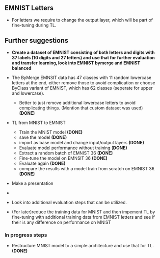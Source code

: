 ## EMNIST Letters
- For letters we require to change the output layer, which will be part of fine-tuning during TL.
## Further suggestions

- **Create a dataset of EMNIST consisting of both letters and digits with 37 labels (10 digits and 27 letters) and use that for further evaluation and transfer learning, look into EMNIST bymerge and EMNIST balanced**

- The ByMerge EMNSIT data has 47 classes with 11 random lowercase letters at the end, either remove those to avoid complication or choose ByClass variant of EMNIST, which has 62 classes (seperate for upper and lowercase).
  - Better to just remove additional lowercase letters to avoid complicating things. (Mention that custom dataset was used) **(DONE)**

- TL from MNIST to EMNIST
  - Train the MNIST model **(DONE)**
  - save the model **(DONE)**
  - import as base model and change input/output layers **(DONE)**
  - Evaluate model performance without training **(DONE)**
  - Extract a random batch of EMNIST 36 **(DONE)**
  - Fine-tune the model on EMNSIT 36 **(DONE)**
  - Evaluate again **(DONE)**
  - compare the results with a model train from scratch on EMNIST 36. **(DONE)**

- Make a presentation
- 
- Look into additional evaluation steps that can be utilized.

- (For later)reduce the training data for MNIST and then impement TL by fine-tuning with additional training data from EMNIST letters and see if their is any difference on performance on MNIST

### In progress steps

- Restructure MNIST model to a simple architecture and use that for TL. **(DONE)**